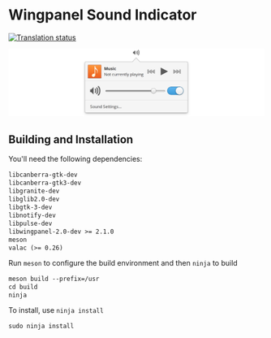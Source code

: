 # Wingpanel Sound Indicator
[![Translation status](https://l10n.elementary.io/widgets/wingpanel/-/wingpanel-indicator-sound/svg-badge.svg)](https://l10n.elementary.io/engage/wingpanel/?utm_source=widget)

![Screenshot](data/screenshot.png?raw=true)

## Building and Installation

You'll need the following dependencies:

    libcanberra-gtk-dev
    libcanberra-gtk3-dev
    libgranite-dev
    libglib2.0-dev
    libgtk-3-dev
    libnotify-dev
    libpulse-dev
    libwingpanel-2.0-dev >= 2.1.0
    meson
    valac (>= 0.26)

Run `meson` to configure the build environment and then `ninja` to build

    meson build --prefix=/usr
    cd build
    ninja

To install, use `ninja install`

    sudo ninja install
